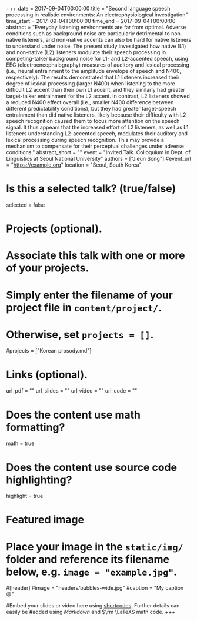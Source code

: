 +++
date = 2017-09-04T00:00:00 
title = "Second language speech processing in realistic environments: An electrophysiological investigation"
time_start = 2017-09-04T00:00:00
time_end = 2017-09-04T00:00:00
abstract = "Everyday listening environments are far from optimal. Adverse conditions such as background noise are particularly detrimental to non-native listeners, and non-native accents can also be hard for native listeners to understand under noise. The present study investigated how native (L1) and non-native (L2) listeners modulate their speech processing in competing-talker background noise for L1- and L2-accented speech, using EEG (electroencephalography) measures of auditory and lexical processing (i.e., neural entrainment to the amplitude envelope of speech and N400, respectively). The results demonstrated that L1 listeners increased their degree of lexical processing (larger N400) when listening to the more difficult L2 accent than their own L1 accent, and they similarly had greater target-talker entrainment for the L2 accent. In contrast, L2 listeners showed a reduced N400 effect overall (i.e., smaller N400 difference between different predictability conditions), but they had greater target-speech entrainment than did native listeners, likely because their difficulty with L2 speech recognition caused them to focus more attention on the speech signal. It thus appears that the increased effort of L2 listeners, as well as L1 listeners understanding L2-accented speech, modulates their auditory and lexical processing during speech recognition. This may provide a mechanism to compensate for their perceptual challenges under adverse conditions."
abstract_short = ""
event = "Invited Talk. Colloquium in Dept. of Linguistics at Seoul National University"
authors = ["Jieun Song"]
#event_url = "https://example.org"
location = "Seoul, South Korea"

# Is this a selected talk? (true/false)
selected = false

# Projects (optional).
#   Associate this talk with one or more of your projects.
#   Simply enter the filename of your project file in `content/project/`.
#   Otherwise, set `projects = []`.
#projects = ["Korean prosody.md"]

# Links (optional).
url_pdf = ""
url_slides = ""
url_video = ""
url_code = ""

# Does the content use math formatting?
math = true

# Does the content use source code highlighting?
highlight = true

# Featured image
# Place your image in the `static/img/` folder and reference its filename below, e.g. `image = "example.jpg"`.
#[header]
#image = "headers/bubbles-wide.jpg"
#caption = "My caption :smile:"

#Embed your slides or video here using [shortcodes](https://sourcethemes.com/academic/post/writing-markdown-latex/). Further details can easily be #added using *Markdown* and $\rm \LaTeX$ math code.
+++

